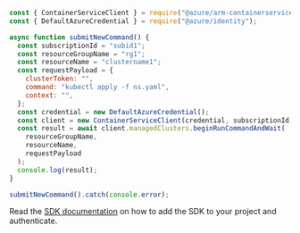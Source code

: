 ```javascript
const { ContainerServiceClient } = require("@azure/arm-containerservice");
const { DefaultAzureCredential } = require("@azure/identity");

async function submitNewCommand() {
  const subscriptionId = "subid1";
  const resourceGroupName = "rg1";
  const resourceName = "clustername1";
  const requestPayload = {
    clusterToken: "",
    command: "kubectl apply -f ns.yaml",
    context: "",
  };
  const credential = new DefaultAzureCredential();
  const client = new ContainerServiceClient(credential, subscriptionId);
  const result = await client.managedClusters.beginRunCommandAndWait(
    resourceGroupName,
    resourceName,
    requestPayload
  );
  console.log(result);
}

submitNewCommand().catch(console.error);
```

Read the [SDK documentation](https://github.com/Azure/azure-sdk-for-js/blob/%40azure%2Farm-containerservice_16.1.0-beta.2/sdk/containerservice/arm-containerservice/README.md) on how to add the SDK to your project and authenticate.
